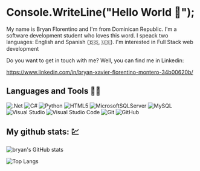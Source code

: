 
# Console.WriteLine("Hello World :wave:");

My name is Bryan Florentino and I'm from Dominican Republic. I'm a software development student who loves this word.
I speack two languages: English and Spanish (:dominican_republic:, :us:). I'm interested in Full Stack web development

Do you want to get in touch with me? Well, you can find me in Linkedin:

https://www.linkedin.com/in/bryan-xavier-florentino-montero-34b00620b/


## Languages and Tools 👨‍💻

![.Net](https://img.shields.io/badge/.NET-5C2D91?style=for-the-badge&logo=.net&logoColor=white)
![C#](https://img.shields.io/badge/c%23-%23239120.svg?style=for-the-badge&logo=c-sharp&logoColor=white)
![Python](https://img.shields.io/badge/python-3670A0?style=for-the-badge&logo=python&logoColor=ffdd54)
![HTML5](https://img.shields.io/badge/html5-%23E34F26.svg?style=for-the-badge&logo=html5&logoColor=white)
![MicrosoftSQLServer](https://img.shields.io/badge/Microsoft%20SQL%20Sever-CC2927?style=for-the-badge&logo=microsoft%20sql%20server&logoColor=white)
![MySQL](https://img.shields.io/badge/mysql-%2300f.svg?style=for-the-badge&logo=mysql&logoColor=white)
![Visual Studio](https://img.shields.io/badge/Visual%20Studio-5C2D91.svg?style=for-the-badge&logo=visual-studio&logoColor=white)
![Visual Studio Code](https://img.shields.io/badge/Visual%20Studio%20Code-0078d7.svg?style=for-the-badge&logo=visual-studio-code&logoColor=white)
![Git](https://img.shields.io/badge/git-%23F05033.svg?style=for-the-badge&logo=git&logoColor=white)
![GitHub](https://img.shields.io/badge/github-%23121011.svg?style=for-the-badge&logo=github&logoColor=white)

  
## My github stats: 💹 

![bryan's GitHub stats](https://github-readme-stats.vercel.app/api?username=bflorentino&show_icons=true&theme=tokyonight)

![Top Langs](https://github-readme-stats.vercel.app/api/top-langs/?username=bflorentino&layout=compact&theme=tokyonight)
